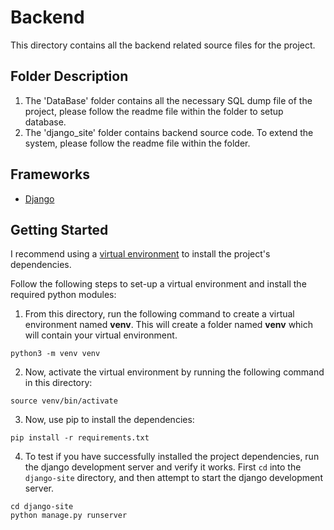 # Backend
This directory contains all the backend related source files for the project.

## Folder Description
1. The 'DataBase' folder contains all the necessary SQL dump file of the project, please follow the readme file within the folder to setup database.
2. The 'django_site' folder contains backend source code. To extend the system, please follow the readme file within the folder.

## Frameworks
- [Django](https://docs.djangoproject.com/en/4.0/)

## Getting Started
I recommend using a [virtual environment](https://docs.python.org/3/library/venv.html) to install the project's dependencies.

Follow the following steps to set-up a virtual environment and install the required python modules:

1. From this directory, run the following command to create a virtual environment named **venv**. This will create a folder named **venv** which will contain your virtual environment.
```
python3 -m venv venv
```

2. Now, activate the virtual environment by running the following command in this directory:
```
source venv/bin/activate
```

3. Now, use pip to install the dependencies:
```
pip install -r requirements.txt
```

4. To test if you have successfully installed the project dependencies, run the django development server and verify it works.
First `cd` into the `django-site` directory, and then attempt to start the django development server.
```
cd django-site
python manage.py runserver
```
